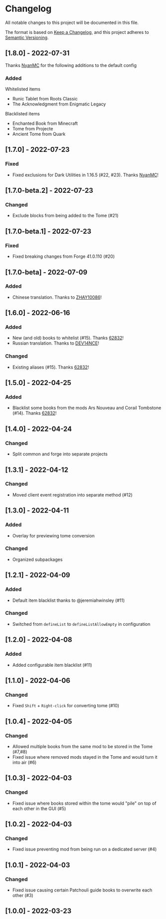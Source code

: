 # Changelog
All notable changes to this project will be documented in this file.

The format is based on [Keep a Changelog](https://keepachangelog.com/en/1.0.0/),
and this project adheres to [Semantic Versioning](https://semver.org/spec/v2.0.0.html).

## [1.8.0] - 2022-07-31

Thanks [NyanMC](https://github.com/NyanMC) for the following additions to the default config

### Added

Whitelisted items

- Runic Tablet from Roots Classic
- The Acknowledgment from Enigmatic Legacy

Blacklisted items

- Enchanted Book from Minecraft
- Tome from Projecte
- Ancient Tome from Quark

## [1.7.0] - 2022-07-23

### Fixed

- Fixed exclusions for Dark Utilities in 1.16.5 (#22, #23). Thanks [NyanMC](https://github.com/NyanMC)!

## [1.7.0-beta.2] - 2022-07-23

### Changed

- Exclude blocks from being added to the Tome (#21)

## [1.7.0-beta.1] - 2022-07-23

### Fixed

- Fixed breaking changes from Forge 41.0.110 (#20)

## [1.7.0-beta] - 2022-07-09

### Added

- Chinese translation. Thanks to [ZHAY10086](https://github.com/ZHAY10086)!

## [1.6.0] - 2022-06-16

### Added
- New (and old) books to whitelist (#15). Thanks [62832](https://github.com/62832)!
- Russian translation. Thanks to [DEV14NCE](https://www.curseforge.com/members/dev14nce)!

### Changed
- Existing aliases (#15). Thanks [62832](https://github.com/62832)!

## [1.5.0] - 2022-04-25
### Added
- Blacklist some books from the mods Ars Nouveau and Corail Tombstone (#14). Thanks [62832](https://github.com/62832)!

## [1.4.0] - 2022-04-24
### Changed
- Split common and forge into separate projects

## [1.3.1] - 2022-04-12
### Changed
- Moved client event registration into separate method (#12)

## [1.3.0] - 2022-04-11
### Added
- Overlay for previewing tome conversion
### Changed
- Organized subpackages

## [1.2.1] - 2022-04-09
### Added
- Default item blacklist thanks to @jeremiahwinsley (#11)
### Changed
- Switched from `defineList` to `defineListAllowEmpty` in configuration

## [1.2.0] - 2022-04-08
### Added
- Added configurable item blacklist (#11)

## [1.1.0] - 2022-04-06
### Changed
- Fixed `Shift` + `Right-click` for converting tome (#10)

## [1.0.4] - 2022-04-05
### Changed
- Allowed multiple books from the same mod to be stored in the Tome (#7,#8)
- Fixed issue where removed mods stayed in the Tome and would turn it into air (#6)

## [1.0.3] - 2022-04-03
### Changed
- Fixed issue where books stored within the tome would "pile" on top of each other in the GUI (#5)

## [1.0.2] - 2022-04-03
### Changed
- Fixed issue preventing mod from being run on a dedicated server (#4)

## [1.0.1] - 2022-04-03
### Changed
- Fixed issue causing certain Patchouli guide books to overwrite each other (#3)

## [1.0.0] - 2022-03-23

